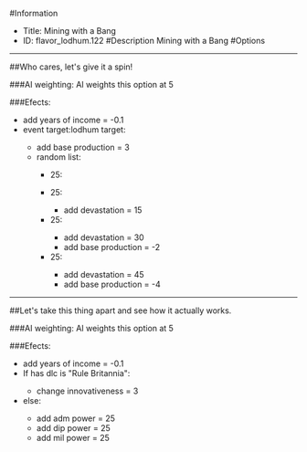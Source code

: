 #Information
 - Title: Mining with a Bang
 - ID: flavor_lodhum.122
#Description
Mining with a Bang
#Options

___
##Who cares, let's give it a spin!

###AI weighting:
AI weights this option at 5


###Efects:<ul><li>add years of income = -0.1</li><li>event target:lodhum target:</li><ul><li>add base production = 3</li><li>random list:</li><ul><li>25:</li><ul></ul><li>25:</li><ul><li>add devastation = 15</li></ul><li>25:</li><ul><li>add devastation = 30</li><li>add base production = -2</li></ul><li>25:</li><ul><li>add devastation = 45</li><li>add base production = -4</li></ul></ul></ul></ul>

___
##Let's take this thing apart and see how it actually works.

###AI weighting:
AI weights this option at 5


###Efects:<ul><li>add years of income = -0.1</li><li>If has dlc is "Rule Britannia":</li><ul><li>change innovativeness = 3</li></ul><li>else:</li><ul><li>add adm power = 25</li><li>add dip power = 25</li><li>add mil power = 25</li></ul></ul>
